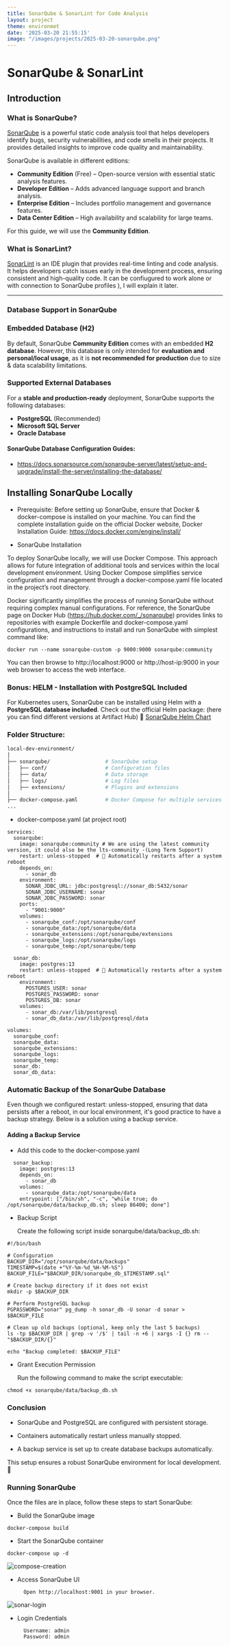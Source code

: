 ```yaml
---
title: SonarQube & SonarLint for Code Analysis
layout: project
theme: environmet
date: '2025-03-20 21:55:15'
image: "/images/projects/2025-03-20-sonarqube.png"
---
```


# SonarQube & SonarLint

## Introduction

### What is SonarQube?

[SonarQube](https://www.sonarqube.org/) is a powerful static code analysis tool that helps developers identify bugs, security vulnerabilities, and code smells in their projects. It provides detailed insights to improve code quality and maintainability.

SonarQube is available in different editions:

- **Community Edition** (Free) – Open-source version with essential static analysis features.
- **Developer Edition** – Adds advanced language support and branch analysis.
- **Enterprise Edition** – Includes portfolio management and governance features.
- **Data Center Edition** – High availability and scalability for large teams.

For this guide, we will use the **Community Edition**.

### What is SonarLint?

[SonarLint](https://www.sonarlint.org/) is an IDE plugin that provides real-time linting and code analysis. It helps developers catch issues early in the development process, ensuring consistent and high-quality code. It can be confiugured to work alone or with connection to SonarQube profiles ), I will explain it later.

---

### Database Support in SonarQube
### Embedded Database (H2)
By default, SonarQube **Community Edition** comes with an embedded **H2 database**. However, this database is only intended for **evaluation and personal/local usage**, as it is **not recommended for production** due to size & data scalability limitations.
### Supported External Databases
For a **stable and production-ready** deployment, SonarQube supports the following databases:

- **PostgreSQL** (Recommended)
- **Microsoft SQL Server**
- **Oracle Database**

#### SonarQube Database Configuration Guides:
- https://docs.sonarsource.com/sonarqube-server/latest/setup-and-upgrade/install-the-server/installing-the-database/
## Installing SonarQube Locally  
* Prerequisite:
Before setting up SonarQube, ensure that Docker & docker-compose is installed on your machine. You can find the complete installation guide on the official Docker website, Docker Installation Guide:  https://docs.docker.com/engine/install/

* SonarQube Installation

To deploy SonarQube locally, we will use Docker Compose. This approach allows for future integration of additional tools and services within the local development environment. Using Docker Compose simplifies service configuration and management through a docker-compose.yaml file located in the project’s root directory.

Docker significantly simplifies the process of running SonarQube without requiring complex manual configurations.
For reference, the SonarQube page on Docker Hub (https://hub.docker.com/_/sonarqube)  provides links to repositories with example Dockerfile and docker-compose.yaml configurations, and instructions to install and run SonarQube with simplest command like:

```
docker run --name sonarqube-custom -p 9000:9000 sonarqube:community
```
You can then browse to http://localhost:9000 or http://host-ip:9000 in your web browser to access the web interface.


### Bonus: **HELM** - Installation with PostgreSQL Included  
For Kubernetes users, SonarQube can be installed using Helm with a **PostgreSQL database included**. Check out the official Helm package:  (here you can find different versions at Artifact Hub)
🔗 [SonarQube Helm Chart](https://artifacthub.io/packages/helm/sonarqube/sonarqube)  


### Folder Structure:

```bash
local-dev-environment/
│
├── sonarqube/                  # SonarQube setup
│   ├── conf/                   # Configuration files
│   ├── data/                   # Data storage
│   ├── logs/                   # Log files
│   ├── extensions/             # Plugins and extensions
│
├── docker-compose.yaml         # Docker Compose for multiple services
...
```


* docker-compose.yaml (at project root)

```
services:
  sonarqube:
    image: sonarqube:community # We are using the latest community version, it could also be the lts-community -(Long Term Support)
    restart: unless-stopped  # 🔄 Automatically restarts after a system reboot
    depends_on:
      - sonar_db
    environment:
      SONAR_JDBC_URL: jdbc:postgresql://sonar_db:5432/sonar
      SONAR_JDBC_USERNAME: sonar
      SONAR_JDBC_PASSWORD: sonar
    ports:
      - "9001:9000"
    volumes:
      - sonarqube_conf:/opt/sonarqube/conf
      - sonarqube_data:/opt/sonarqube/data
      - sonarqube_extensions:/opt/sonarqube/extensions
      - sonarqube_logs:/opt/sonarqube/logs
      - sonarqube_temp:/opt/sonarqube/temp

  sonar_db:
    image: postgres:13
    restart: unless-stopped  # 🔄 Automatically restarts after a system reboot
    environment:
      POSTGRES_USER: sonar
      POSTGRES_PASSWORD: sonar
      POSTGRES_DB: sonar
    volumes:
      - sonar_db:/var/lib/postgresql
      - sonar_db_data:/var/lib/postgresql/data

volumes:
  sonarqube_conf:
  sonarqube_data:
  sonarqube_extensions:
  sonarqube_logs:
  sonarqube_temp:
  sonar_db:
  sonar_db_data:

```

### Automatic Backup of the SonarQube Database
Even though we configured restart: unless-stopped, ensuring that data persists after a reboot, in our local environment, it's good practice to have a backup strategy. Below is a solution using a backup service.

#### Adding a Backup Service
* Add this code to the docker-compose.yaml 

```
  sonar_backup:
    image: postgres:13
    depends_on:
      - sonar_db
    volumes:
      - sonarqube_data:/opt/sonarqube/data
    entrypoint: ["/bin/sh", "-c", "while true; do /opt/sonarqube/data/backup_db.sh; sleep 86400; done"]
```


* Backup Script

	Create the following script inside sonarqube/data/backup_db.sh:


```
#!/bin/bash

# Configuration
BACKUP_DIR="/opt/sonarqube/data/backups"
TIMESTAMP=$(date +"%Y-%m-%d_%H-%M-%S")
BACKUP_FILE="$BACKUP_DIR/sonarqube_db_$TIMESTAMP.sql"

# Create backup directory if it does not exist
mkdir -p $BACKUP_DIR

# Perform PostgreSQL backup
PGPASSWORD="sonar" pg_dump -h sonar_db -U sonar -d sonar > $BACKUP_FILE

# Clean up old backups (optional, keep only the last 5 backups)
ls -tp $BACKUP_DIR | grep -v '/$' | tail -n +6 | xargs -I {} rm -- "$BACKUP_DIR/{}"

echo "Backup completed: $BACKUP_FILE"
```


* Grant Execution Permission

	Run the following command to make the script executable:

```
chmod +x sonarqube/data/backup_db.sh
```

### Conclusion

* SonarQube and PostgreSQL are configured with persistent storage.

* Containers automatically restart unless manually stopped.
 
* A backup service is set up to create database backups automatically.

This setup ensures a robust SonarQube environment for local development. 🚀


### Running SonarQube
Once the files are in place, follow these steps to start SonarQube:

* Build the SonarQube image

```
docker-compose build

```


* Start the SonarQube container

```
docker-compose up -d

```
![compose-creation](/images/projects/2025-03-20-docker-compose-creation.jpg)


* Access SonarQube UI

		Open http://localhost:9001 in your browser.


![sonar-login](/images/projects/2025-03-20-sonar-login.jpg)


* Login Credentials

		Username: admin
		Password: admin
